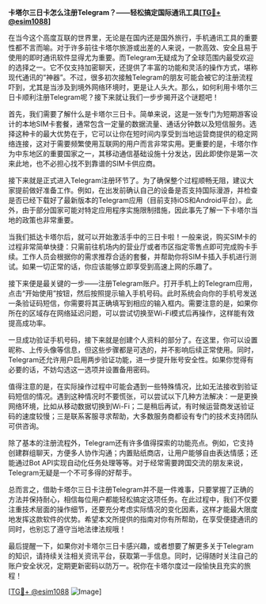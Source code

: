**卡塔尔三日卡怎么注册Telegram？——轻松搞定国际通讯工具[[TG💪+ @esim1088](https://t.me/s/esim1088)]**

在当今这个高度互联的世界里，无论是在国内还是国外旅行，手机通讯工具的重要性都不言而喻。对于许多前往卡塔尔旅游或出差的人来说，一款高效、安全且易于使用的即时通讯软件显得尤为重要。而Telegram无疑成为了全球范围内最受欢迎的选择之一。它不仅支持加密聊天，还提供了丰富的功能和灵活的操作方式，堪称现代通讯的“神器”。不过，很多初次接触Telegram的朋友可能会被它的注册流程吓到，尤其是当涉及到境外网络环境时，更是让人头大。那么，如何利用卡塔尔三日卡顺利注册Telegram呢？接下来就让我们一步步揭开这个谜题吧！

首先，我们需要了解什么是卡塔尔三日卡。简单来说，这是一张专门为短期游客设计的本地SIM卡套餐，通常包含一定量的数据流量、通话分钟数以及短信服务。选择这种卡的最大优势在于，它可以让你在短时间内享受到当地运营商提供的稳定网络连接，这对于需要频繁使用互联网的用户而言非常实用。更重要的是，卡塔尔作为中东地区的重要国家之一，其移动通信基础设施十分发达，因此即使你是第一次来此地，也不必担心找不到靠谱的SIM卡供应商。

接下来就是正式进入Telegram注册环节了。为了确保整个过程顺畅无阻，建议大家提前做好准备工作。例如，在出发前确认自己的设备是否支持国际漫游，并检查是否已经下载好了最新版本的Telegram应用（目前支持iOS和Android平台）。此外，由于部分国家可能对特定应用程序实施限制措施，因此事先了解一下卡塔尔当地的政策也非常重要。

当我们抵达卡塔尔后，就可以开始激活手中的三日卡啦！一般来说，购买SIM卡的过程非常简单快捷：只需前往机场内的营业厅或者市区指定零售点即可完成购卡手续。工作人员会根据你的需求推荐合适的套餐，并帮助你将SIM卡插入手机进行测试。如果一切正常的话，你应该能够立即享受到高速上网的乐趣了。

接下来便是最关键的一步——注册Telegram账户。打开手机上的Telegram应用，点击“开始使用”按钮，然后按照提示输入手机号码。此时系统会向你的手机号发送一条验证码短信，你需要将其正确填写到相应的输入框内。需要注意的是，如果你所在的区域存在网络延迟问题，可以尝试切换至Wi-Fi模式后再操作，这样能有效提高成功率。

一旦成功验证手机号码，接下来就是创建个人资料的部分了。在这里，你可以设置昵称、上传头像等信息，但这些步骤都是可选的，并不影响后续正常使用。同时，Telegram还允许用户启用两步验证功能，进一步提升账号安全性。如果你觉得有必要的话，不妨勾选这一选项并设置备用密码。

值得注意的是，在实际操作过程中可能会遇到一些特殊情况，比如无法接收到验证码短信的情况。遇到这种情况时不要慌张，可以尝试以下几种方法解决：一是更换网络环境，比如从移动数据切换到Wi-Fi；二是稍后再试，有时候运营商发送验证码的速度较慢；三是联系客服寻求帮助，大多数服务商都设有专门的技术支持团队可供咨询。

除了基本的注册流程外，Telegram还有许多值得探索的功能亮点。例如，它支持创建群组聊天，方便多人协作沟通；内置贴纸商店，让用户能够自由表达情感；还能通过Bot API实现自动化任务处理等等。对于经常需要跨国交流的朋友来说，Telegram无疑是一个不可多得的好帮手。

总而言之，借助卡塔尔三日卡注册Telegram并不是一件难事，只要掌握了正确的方法并保持耐心，相信每位用户都能轻松搞定这项任务。在此过程中，我们不仅要注重技术层面的操作细节，还要充分考虑实际情况的变化因素，这样才能最大限度地发挥这款软件的优势。希望本文所提供的指南对你有所帮助，在享受便捷通讯的同时，也别忘了遵守当地法律法规哦！

最后提醒一下，如果你对卡塔尔三日卡感兴趣，或者想要了解更多关于Telegram的知识，请持续关注相关资讯平台，获取第一手信息。同时，记得随时关注自己的账户安全状况，定期更新密码以防万一。祝你在卡塔尔度过一段愉快且充实的旅程！

[[TG💪+ @esim1088](https://t.me/s/esim1088) ![Image](https://i.postimg.cc/4NQfJmqS/Snipaste-2025-05-13-00-14-12.png)]